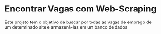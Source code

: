 # Encontrar Vagas com Web-Scraping

Este projeto tem o objetivo de buscar por todas as vagas de emprego de um determinado site e armazená-las em um banco de dados
